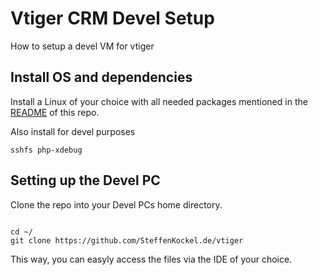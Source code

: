 Vtiger CRM Devel Setup
==========================

How to setup a devel VM for vtiger

Install OS and dependencies
---------------------------

Install a Linux of your choice with all needed packages mentioned in the [README](README.md) of this repo.

Also install for devel purposes

    sshfs php-xdebug


Setting up the Devel PC
---------------------------

Clone the repo into your Devel PCs home directory. 

<pre><code class="bash">
cd ~/
git clone https://github.com/SteffenKockel.de/vtiger
</code></pre>

This way, you can easyly access the files via the IDE of your choice.






